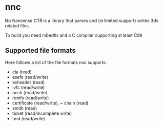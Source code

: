 # nnc

No Nonsense CTR is a library that parses and (in limited support) writes 3ds related files.

To build you need mbedtls and a C compiler supporting at least C99

## Supported file formats

Here follows a list of the file formats nnc supports:

 * cia (read)
 * exefs (read/write)
 * exheader (read)
 * ivfc (read/write)
 * ncch (read/write)
 * romfs (read/write)
 * certificate (read/write), ~ chain (read)
 * smdh (read)
 * ticket (read/incomplete write)
 * tmd (read/write)

